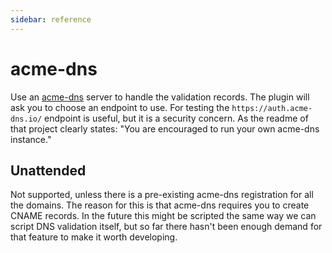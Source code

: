 ```yaml
---
sidebar: reference
---
```


# acme-dns
Use an [acme-dns](https://github.com/joohoi/acme-dns) server to handle the validation records. 
The plugin will ask you to choose an endpoint to use. For testing the `https://auth.acme-dns.io/` 
endpoint is useful, but it is a security concern. As the readme of that project clearly states: 
"You are encouraged to run your own acme-dns instance."

## Unattended
Not supported, unless there is a pre-existing acme-dns registration for all the domains. 
The reason for this is that acme-dns requires you to create CNAME records. In the future this 
might be scripted the same way we can script DNS validation itself, but so far there hasn't been
enough demand for that feature to make it worth developing.